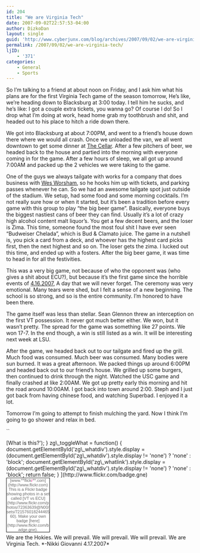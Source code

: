 ```yaml
---
id: 204
title: "We are Virginia Tech"
date: 2007-09-02T22:57:53-04:00
author: DizkoDan
layout: single
guid: 'http://www.cyberjunx.com/blog/archives/2007/09/02/we-are-virginia-tech/'
permalink: /2007/09/02/we-are-virginia-tech/
ljID:
    - '371'
categories:
    - General
    - Sports
---
```


So I’m talking to a friend at about noon on Friday, and I ask him what his plans are for the first Virginia Tech game of the season tomorrow, He’s like, we’re heading down to Blacksburg at 3:00 today. I tell him he sucks, and he’s like: I got a couple extra tickets, you wanna go? Of course I do! So I drop what I’m doing at work, head home grab my toothbrush and shit, and headed out to his place to hitch a ride down there.

We got into Blacksburg at about 7:00PM, and went to a friend’s house down there where we would all crash. Once we unloaded the van, we all went downtown to get some dinner at [The Cellar](http://www.the-cellar.com/). After a few pitchers of beer, we headed back to the house and partied into the morning with everyone coming in for the game. After a few hours of sleep, we all got up around 7:00AM and packed up the 2 vehicles we were taking to the game.

One of the guys we always tailgate with works for a company that does business with [Wes Worsham](http://www.hokiesports.com/football/lanestadium.html), so he hooks him up with tickets, and parking passes whenever he can. So we had an awesome tailgate spot just outside of the stadium. We setup, had some food and some morning cocktails. I’m not really sure how or when it started, but it’s been a tradition before every game with this group to play “the big beer game”. Basically, everyone buys the biggest nastiest cans of beer they can find. Usually it’s a lot of crazy high alcohol content malt liquor’s. You get a few decent beers, and the loser is Zima. This time, someone found the most foul shit I have ever seen “Budweiser Chelada”, which is Bud &amp; Clamato juice. The game in a nutshell is, you pick a card from a deck, and whoever has the highest card picks first, then the next highest and so on. The loser gets the zima. I lucked out this time, and ended up with a fosters. After the big beer game, it was time to head in for all the festivities.

This was a very big game, not because of who the opponent was (who gives a shit about ECU?), but because it’s the first game since the horrible events of [4.16.2007](http://www.vt.edu/remember/), A day that we will never forget. The ceremony was very emotional. Many tears were shed, but I felt a sense of a new beginning. The school is so strong, and so is the entire community. I’m honored to have been there.

The game itself was less than stellar. Sean Glennon threw an interception on the first VT possession. It never got much better either. We won, but it wasn’t pretty. The spread for the game was something like 27 points. We won 17-7. In the end though, a win is still listed as a win. It will be interesting next week at LSU.

After the game, we headed back out to our tailgate and fired up the grill. Much food was consumed. Much beer was consumed. Many bodies were sun burned. It was a great afternoon. We packed things up around 6:00PM and headed back out to our friend’s house. We grilled up some burgers, then continued to drink through the night. Watched the USC game and finally crashed at like 2:00AM. We got up pretty early this morning and hit the road around 10:00AM. I got back into town around 2:00. Steph and I just got back from having chinese food, and watching Superbad. I enjoyed it a lot.

Tomorrow I’m going to attempt to finish mulching the yard. Now I think I’m going to go shower and relax in bed.

``

<style type="text/css">
.zg_div {margin:0px 5px 5px 0px; width:117px;}
.zg_div_inner {border: solid 1px #000000; background-color:#ffffff;  color:#666666; text-align:center; font-family:arial, helvetica; font-size:11px;}
.zg_div a, .zg_div a:hover, .zg_div a:visited {color:#265e15; background:inherit !important; text-decoration:none !important;}
</style><script type="text/javascript">
zg_insert_badge = function() {
var zg_bg_color = 'ffffff';
var zgi_url = 'http://www.flickr.com/apps/badge/badge_iframe.gne?zg_bg_color='+zg_bg_color+'&zg_person_id=72363639%40N00&zg_set_id=72157601824446560&zg_context=in%2Fset-72157601824446560%2F';
document.write('<iframe loading="lazy" style="background-color:#'+zg_bg_color+'; border-color:#'+zg_bg_color+'; border:none;" width="113" height="151" frameborder="0" scrolling="no" src="'+zgi_url+'" title="Flickr Badge">< \/iframe>');
if (document.getElementById) document.write('</script>

<div id="zg_whatlink">[What is this?'); } zg\_toggleWhat = function() { document.getElementById('zg\_whatdiv').style.display = (document.getElementById('zg\_whatdiv').style.display != 'none') ? 'none' : 'block'; document.getElementById('zg\_whatlink').style.display = (document.getElementById('zg\_whatdiv').style.display != 'none') ? 'none' : 'block'; return false; } ](http://www.flickr.com/badge.gne)</div><div class="zg_div"><div class="zg_div_inner">[www.**flick<span style="color:#ff1c92">r</span>**.com](http://www.flickr.com)  
<script type="text/javascript">zg_insert_badge();</script><div id="zg_whatdiv">This is a Flickr badge showing photos in a set called [VT vs ECU](http://www.flickr.com/photos/72363639@N00/sets/72157601824446560). Make your own badge [here](http://www.flickr.com/badge.gne).</div><script type="text/javascript">if (document.getElementById) document.getElementById('zg_whatdiv').style.display = 'none';</script>

</div></div>We are the Hokies.  
We will prevail.  
We will prevail.  
We will prevail.  
We are Virginia Tech.  
*-Nikki Giovanni 4.17.2007*